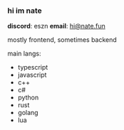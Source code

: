 ### hi im nate

**discord**: eszn
**email**: hi@nate.fun

mostly frontend, sometimes backend

main langs:
- typescript
- javascript
- c++
- c#
- python
- rust
- golang
- lua
